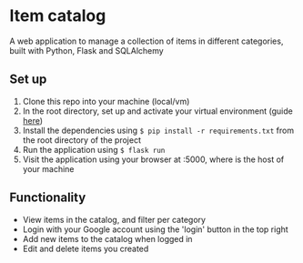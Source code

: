 # Item catalog
A web application to manage a collection of items in different categories, built with Python, Flask and SQLAlchemy

## Set up 
1. Clone this repo into your machine (local/vm)
2. In the root directory, set up and activate your virtual environment (guide [here](https://docs.python-guide.org/dev/virtualenvs/))
3. Install the dependencies using `$ pip install -r requirements.txt` from the root directory of the project
4. Run the application using `$ flask run`
5. Visit the application using your browser at <host>:5000, where <host> is the host of your machine

## Functionality
- View items in the catalog, and filter per category
- Login with your Google account using the 'login' button in the top right
- Add new items to the catalog when logged in
- Edit and delete items you created
